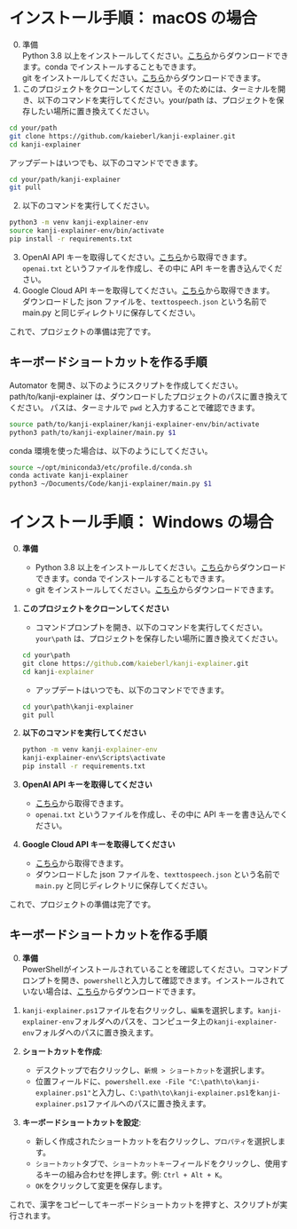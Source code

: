 # インストール手順： macOS の場合
0. 準備  
Python 3.8 以上をインストールしてください。[こちら](https://www.python.org/downloads/release/python-3918/)からダウンロードできます。conda でインストールすることもできます。  
git をインストールしてください。[こちら](https://git-scm.com/downloads)からダウンロードできます。
1. このプロジェクトをクローンしてください。そのためには、ターミナルを開き、以下のコマンドを実行してください。your/path は、プロジェクトを保存したい場所に置き換えてください。
```bash
cd your/path
git clone https://github.com/kaieberl/kanji-explainer.git
cd kanji-explainer
```
アップデートはいつでも、以下のコマンドでできます。
```bash
cd your/path/kanji-explainer
git pull
```
2. 以下のコマンドを実行してください。
```bash
python3 -m venv kanji-explainer-env
source kanji-explainer-env/bin/activate
pip install -r requirements.txt
```
3. OpenAI API キーを取得してください。[こちら](https://platform.openai.com/account/api-keys)から取得できます。  
`openai.txt` というファイルを作成し、その中に API キーを書き込んでください。
4. Google Cloud API キーを取得してください。[こちら](https://cloud.google.com/api-keys/docs/create-manage-api-keys)から取得できます。  
ダウンロードした json ファイルを、`texttospeech.json` という名前で main.py と同じディレクトリに保存してください。

これで、プロジェクトの準備は完了です。

## キーボードショートカットを作る手順
Automator を開き、以下のようにスクリプトを作成してください。
path/to/kanji-explainer は、ダウンロードしたプロジェクトのパスに置き換えてください。
パスは、ターミナルで `pwd` と入力することで確認できます。
```bash
source path/to/kanji-explainer/kanji-explainer-env/bin/activate
python3 path/to/kanji-explainer/main.py $1
```
conda 環境を使った場合は、以下のようにしてください。
```bash
source ~/opt/miniconda3/etc/profile.d/conda.sh
conda activate kanji-explainer
python3 ~/Documents/Code/kanji-explainer/main.py $1
```

# インストール手順： Windows の場合

0. **準備**
   - Python 3.8 以上をインストールしてください。[こちら](https://www.python.org/downloads/)からダウンロードできます。conda でインストールすることもできます。
   - git をインストールしてください。[こちら](https://git-scm.com/downloads)からダウンロードできます。

1. **このプロジェクトをクローンしてください**
   - コマンドプロンプトを開き、以下のコマンドを実行してください。
   `your\path` は、プロジェクトを保存したい場所に置き換えてください。
   ```cmd
   cd your\path
   git clone https://github.com/kaieberl/kanji-explainer.git
   cd kanji-explainer
   ```
    - アップデートはいつでも、以下のコマンドでできます。
    ```cmd
    cd your\path\kanji-explainer
    git pull
    ```
2. **以下のコマンドを実行してください**
    ```cmd
    python -m venv kanji-explainer-env
    kanji-explainer-env\Scripts\activate
    pip install -r requirements.txt
    ```
  
3. **OpenAI API キーを取得してください**
   - [こちら](https://platform.openai.com/account/api-keys)から取得できます。
   - `openai.txt` というファイルを作成し、その中に API キーを書き込んでください。

4. **Google Cloud API キーを取得してください**
   - [こちら](https://cloud.google.com/api-keys/docs/create-manage-api-keys)から取得できます。
   - ダウンロードした json ファイルを、`texttospeech.json` という名前で `main.py` と同じディレクトリに保存してください。

これで、プロジェクトの準備は完了です。

## キーボードショートカットを作る手順
0. **準備**  
    PowerShellがインストールされていることを確認してください。コマンドプロンプトを開き、`powershell`と入力して確認できます。インストールされていない場合は、[こちら](https://docs.microsoft.com/ja-jp/powershell/scripting/install/installing-powershell?view=powershell-7.1)からダウンロードできます。
1. `kanji-explainer.ps1`ファイルを右クリックし、`編集`を選択します。`kanji-explainer-env`フォルダへのパスを、コンピュータ上の`kanji-explainer-env`フォルダへのパスに置き換えます。
2. **ショートカットを作成**:
    - デスクトップで右クリックし、`新規 > ショートカット`を選択します。
    - 位置フィールドに、`powershell.exe -File "C:\path\to\kanji-explainer.ps1"`と入力し、`C:\path\to\kanji-explainer.ps1`を`kanji-explainer.ps1`ファイルへのパスに置き換えます。

3. **キーボードショートカットを設定**:
    - 新しく作成されたショートカットを右クリックし、`プロパティ`を選択します。
    - `ショートカット`タブで、`ショートカットキー`フィールドをクリックし、使用するキーの組み合わせを押します。例: `Ctrl + Alt + K`。
    - `OK`をクリックして変更を保存します。

これで、漢字をコピーしてキーボードショートカットを押すと、スクリプトが実行されます。